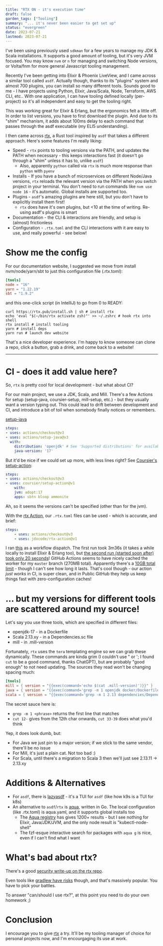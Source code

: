 ```yaml
---
title: "RTX ON - it's execution time"
draft: false
garden_tags: ["Tooling"]
summary: "... it's never been easier to get set up"
status: "evergreen"
date: 2023-07-21
lastmod: 2023-07-21
---
```


I've been using previously used `sdkman` for a few years to manage my JDK & Scala installations. It supports a good amount of tooling, but it's very JVM focused. You may know `nvm` or `n` for managing and switching Node versions, or Volta/fnm for more general Javascript tooling management.

Recently I've been getting into Elixir & Phoenix LiveView, and I came across a similar tool called `asdf`. Actually though, thanks to its "plugins" system and almost 700 plugins, you can install so many different tools. Sounds good to me - I have projects using Python, Elixir, Java/Scala, Node, Terraform, AWS CLI, etc.. With one application, I can have tooling defined locally (per-project) so it's all independent and easy to get the tooling right.

This was working great for Elixir & Erlang, but the ergonomics felt a little off. In order to list versions, you have to first download the plugin. And due to its "shim" mechanism, it adds about 100ms delay to each command that passes through the asdf executable (my ELI5 understanding).

I then came across [rtx](https://github.com/jdxcode/rtx), a Rust tool inspired by `asdf` that takes a different approach. Here's some features I'm really liking:
- Speed - `rtx` points to tooling versions via the PATH, and updates the PATH when necessary - this keeps interactions fast (it doesn't go through a "shim" unless it has to, unlike `asdf`)
    - Also, apparently `python` called via `rtx` is much more response than `python` with `pyenv`
- Installs - If you have a bunch of microservices on different Node/Java versions, `rtx` reloads the relevant version via the PATH when you switch project in your terminal. You don't need to run commands like `nvm use node 16` - it's automatic. Global installs are supported too.
- Plugins - `asdf`'s amazing plugins are here still, but you don't have to explicltly install them first! 
    - `rtx` does have it's own plugins, but <10 at the time of writing. Re-using asdf's plugins is smart
- Documentation - the CLI & interactions are friendly, and setup is (almost) frictionless
- Configuration - `.rtx.toml` and the CLI interactions with it are easy to use, and really powerful - see below!

# Show me the config

For our documentation website, I suggested we move from install nvm/node/yarn/sbt to just this configuration file (.rtx.toml):

```toml
[tools]
node = "16"
yarn = "1.22.19"
sbt = "1.9.2"
```

and this one-click script (in IntelliJ) to go from 0 to READY:

```shell
curl https://rtx.pub/install.sh | sh # install rtx 
echo 'eval "$(~/bin/rtx activate zsh)"' >> ~/.zshrc # hook rtx into shell
rtx install # install tooling
yarn # install deps 
yarn run # launch dev website
```

That's a nice developer experience. I'm happy to know someone can clone a repo, click a button, grab a drink, and come back to a website!

---

# CI - does it add value here?

So, `rtx` is pretty cool for local development - but what about CI?

For our main project, we use a JDK, Scala, and Mill. 
There's a few Actions for setup (setup-java, coursier-setup, mill-setup, etc.) - but they usually want a version typing out. This could lead to drift between development and CI, and introduce a bit of toil when somebody finally notices or remembers.

[setup-java](https://github.com/actions/setup-java)
```yaml
steps:
- uses: actions/checkout@v3
- uses: actions/setup-java@v3
  with:
    distribution: 'openjdk' # See 'Supported distributions' for available options
    java-version: '17'
```

But it'd be nice if we could set up more, with less lines right? See [Coursier's setup-action](https://github.com/coursier/setup-action):

```yaml
steps:
- uses: actions/checkout@v3
- uses: coursier/setup-action@v1
    with:
    jvm: adopt:17
    apps: sbtn bloop ammonite
```

Ah, so it seems the versions can't be specified (other than for the jvm).

With the [rtx Action](https://github.com/marketplace/actions/rtx-action), our `.rtx.toml` files can be used - which is accurate, and brief:

```yaml
steps:
    - uses: actions/checkout@v3
    - uses: jdxcode/rtx-action@v1
```

I ran [this](https://github.com/IdiosApps/havvk/blob/master/.github/workflows/rtx-action-check.yml) as a workflow dispatch. The first run took 3m36s (it takes a while locally to install Elixir & Erlang too), but [the second run (started soon after) took only 20 seconds](https://github.com/IdiosApps/havvk/actions/runs/5627022179/job/15248908167)! GitHub Actions seems to have nicely cached the worker for my `master` branch (270MB total). Apparently there's a [10GB total limit](https://docs.github.com/en/actions/using-workflows/caching-dependencies-to-speed-up-workflows) - though I can't see how long it lasts. That's cool though - our action *just works* in CI, is super clean, and in Public GitHub they help us keep things fast with zero-configuration caches!

# ... but my versions for different tools are scattered around my source!

Let's say you use three tools, which are specified in different files:

- openjdk-17 - in a Dockerfile
- Scala 2.13.xy - in a Dependencies.sc file
- mill - in .mill-version

Fortunately, `rtx` uses the `tera` templating engine so we can grab these dynamically.
These commands are kinda grim (I couldn't use " or '; I found `cut` to be a good command, thanks ChatGPT), but are probably "good enough" to not need updating. The sources they read won't be changing spacing much:

```toml
[tools]
mill = { version = "{{exec(command='echo $(cat .mill-version)')}}" }
java = { version = "{{exec(command='grep -m 1 openjdk docker/Dockerfile | cut -c 12- | tr : -')}}" }
scala = { version = "{{exec(command='grep -m 1 2.13 dependencies/Dependencies.sc | cut -c 33-39')}}" }
```

The secret sauce here is:
- `grep -m 1 <phrase>` returns the first line that matches
- `cut 12-` gives from the 12th char onwards, `cut 33-39` does what you'd think

Yep, it does look dumb, but:
- For Java we just pin to a major version; if we stick to the same vendor, there'll be no issue
- For Mill, it's just a plain cat. Not too bad :)
- For Scala, until there's a migration to Scala 3 then we'll just see 2.13.11 -> 2.13.xy

# Additions & Alternatives

- For `asdf`, there is [lazyasdf](https://github.com/mhanberg/lazyasdf) - it's a TUI for `asdf` (like how k9s is a TUI for k8s)
- An alternative to `asdf`/`rtx` is [aqua](https://github.com/aquaproj/aqua), written in Go. The local configuration (like .rtx.toml) is aqua.yaml, and it supports global installs too
    - The [Aqua registry](https://github.com/aquaproj/aqua-registry/tree/main/pkgs) has gives 1200+ results - but I see nothing for Elixir, Java/JDK/JVM, and the only node result is "kubectl-node-shell"
    - The fzf-esque interactive search for packages with `aqua g` is nice, even if I can't find what I want

# What's bad about rtx?

There's a good [security write-up on the rtx repo](https://github.com/jdxcode/rtx/blob/main/SECURITY.md).

Even tools like [gradlew have risks](https://github.com/IdiosApps/dependabot-gradlewrapper-test#what-are-some-problems-with-the-gradle-wrapper) though, and that's massively popular. You have to pick your battles.

To answer "can/should I use rtx?", at this point you need to do your own homework ;)

# Conclusion

I encourage you to give [rtx](https://github.com/jdxcode/rtx) a try. It'll be my tooling manager of choice for personal projects now, and I'm encourgaging its use at work.
